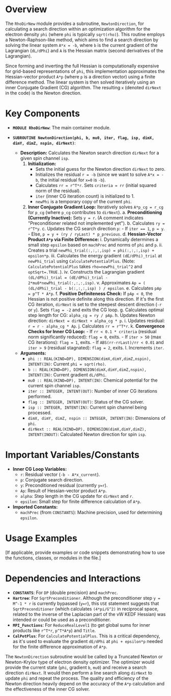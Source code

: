 # Overview

The `RhoDirNew` module provides a subroutine, `NewtonDirection`, for calculating a search direction within an optimization algorithm for the electron density `phi` (where `phi` is typically `sqrt(rho)`). This routine employs a Newton-Raphson-like method, which aims to find a search direction by solving the linear system `A*x = -b`, where `b` is the current gradient of the Lagrangian (`dL/dPhi`) and `A` is the Hessian matrix (second derivatives of the Lagrangian).

Since forming and inverting the full Hessian is computationally expensive for grid-based representations of `phi`, this implementation approximates the Hessian-vector product `A*p` (where `p` is a direction vector) using a finite difference method. The linear system is then solved iteratively using an inner Conjugate Gradient (CG) algorithm. The resulting `x` (denoted `dirNext` in the code) is the Newton direction.

# Key Components

- **`MODULE RhoDirNew`**: The main container module.

- **`SUBROUTINE NewtonDirection(phi, b, mu0, iter, flag, isp, dimX, dimY, dimZ, nspin, dirNext)`**:
  - **Description:** Calculates the Newton search direction `dirNext` for a given spin channel `isp`.
    1.  **Initialization:**
        - Sets the initial guess for the Newton direction `dirNext` to zero.
        - Initializes the residual `r = -b` (since we want to solve `A*x = -b`, the initial residual for `x=0` is `-b`).
        - Calculates `rr = r^T*r`. Sets `criteria = rr` (initial squared norm of the residual).
        - `iter` (inner CG iteration count) is initialized to 1.
        - `newPhi` is a temporary copy of the current `phi`.
    2.  **Inner Conjugate Gradient Loop:** Iteratively solves `A*p_cg = r_cg` for `p_cg` (where `p_cg` contributes to `dirNext`).
        a.  **Preconditioning (Currently Inactive):** Sets `y = r`. (A comment indicates "Preconditioner related not implemented yet").
        b.  Calculates `ry = r^T*y`.
        c.  Updates the CG search direction `p`:
            - If `iter == 1`, `p = y`.
            - Else, `p = y + (ry / ryLast) * p_previous`.
        d.  **Hessian-Vector Product `A*p` via Finite Difference:**
            i.   Dynamically determines a small step `epsilon` based on `machPrec` and norms of `phi` and `p`.
            ii.  Creates a trial `newPhi_trial(:,:,:,isp) = phi(:,:,:,isp) + epsilon*p`.
            iii. Calculates the energy gradient `(dE/dPhi)_trial` at `newPhi_trial` using `CalculatePotentialPlus`. (Note: `CalculatePotentialPlus` takes `rho=newPhi_trial^2` and `optSqrt=.TRUE.`).
            iv.  Constructs the Lagrangian gradient `(dL/dPhi)_trial = (dE/dPhi)_trial - 2*mu0*newPhi_trial(:,:,:,isp)`.
            v.   Approximates `Ap = ( (dL/dPhi)_trial - b(:,:,:,isp) ) / epsilon`.
        e.  Calculates `pAp = p^T * A*p`.
        f.  **Positive Definiteness Check:** If `pAp < 0`, the Hessian is not positive definite along this direction. If it's the first CG iteration, `dirNext` is set to the steepest descent direction (`-r` or `y`). Sets `flag = -2` and exits the CG loop.
        g.  Calculates optimal step length for CG: `alpha_cg = ry / pAp`.
        h.  Updates Newton direction: `dirNext = dirNext + alpha_cg * p`.
        i.   Updates residual: `r = r - alpha_cg * Ap`.
        j.   Calculates `rr = r^T*r`.
        k.  **Convergence Checks for Inner CG Loop:**
            - If `rr < 0.1 * criteria` (residual norm significantly reduced): `flag = 0`, exits.
            - If `iter > 50` (max CG iterations): `flag = 1`, exits.
            - If `ABS(rr-rrLast)/rr < 0.01` and `iter > 9` (residual stagnated): `flag = 2`, exits.
        l.  Increments `iter`.
  - **Arguments:**
    - `phi :: REAL(KIND=DP), DIMENSION(dimX,dimY,dimZ,nspin), INTENT(IN)`: Current `phi = sqrt(rho)`.
    - `b :: REAL(KIND=DP), DIMENSION(dimX,dimY,dimZ,nspin), INTENT(IN)`: Current gradient `dL/dPhi`.
    - `mu0 :: REAL(KIND=DP), INTENT(IN)`: Chemical potential for the current spin channel `isp`.
    - `iter :: INTEGER, INTENT(OUT)`: Number of inner CG iterations performed.
    - `flag :: INTEGER, INTENT(OUT)`: Status of the CG solver.
    - `isp :: INTEGER, INTENT(IN)`: Current spin channel being processed.
    - `dimX, dimY, dimZ, nspin :: INTEGER, INTENT(IN)`: Dimensions of `phi`.
    - `dirNext :: REAL(KIND=DP), DIMENSION(dimX,dimY,dimZ), INTENT(INOUT)`: Calculated Newton direction for spin `isp`.

# Important Variables/Constants

- **Inner CG Loop Variables:**
    - `r`: Residual vector (`-b - A*x_current`).
    - `p`: Conjugate search direction.
    - `y`: Preconditioned residual (currently `y=r`).
    - `Ap`: Result of Hessian-vector product `A*p`.
    - `alpha`: Step length in the CG update for `dirNext` and `r`.
    - `epsilon`: Small step for finite difference calculation of `A*p`.
- **Imported Constants:**
    - `machPrec` (from `CONSTANTS`): Machine precision, used for determining `epsilon`.

# Usage Examples

[If applicable, provide examples or code snippets demonstrating how to use the functions, classes, or modules in the file.]

# Dependencies and Interactions

- **`CONSTANTS`**: For `DP` (double precision) and `machPrec`.
- **`Hartree`**: For `SqrtPreconditioner`. Although the preconditioner step `y = M^-1 * r` is currently bypassed (`y=r`), this `USE` statement suggests that `SqrtPreconditioner` (which calculates `(4*pi/G^2)` in reciprocal space, related to the inverse of the Laplacian part of the vW KEDF Hessian) was intended or could be used as a preconditioner.
- **`MPI_Functions`**: For `ReduceRealLevel1` (to get global sums for inner products like `r^T*r`, `p^T*A*p`) and `Title`.
- **`CalPotPlus`**: For `CalculatePotentialPlus`. This is a critical dependency, as it's used to evaluate the gradient `dE/dPhi` at `phi + epsilon*p` needed for the finite difference approximation of `A*p`.

The `NewtonDirection` subroutine would be called by a Truncated Newton or Newton-Krylov type of electron density optimizer. The optimizer would provide the current state (`phi`, gradient `b`, `mu0`) and receive a search direction `dirNext`. It would then perform a line search along `dirNext` to update `phi` and repeat the process. The quality and efficiency of the Newton direction heavily depend on the accuracy of the `A*p` calculation and the effectiveness of the inner CG solver.
